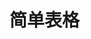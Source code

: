 # 简单表格

<div id="ex-table-01">
  <Grid :data="table" ref="grid"></Grid>
</div>

<script>
var ex_table_01 = new Vue({
  el: '#ex-table-01',
  data: function () {
    var self = this
    var table = {
      nowrap: true,
      indexCol: true,
      theme: 'default',
      columns: [
        {name:'check', title:'#', width:40, fixed: 'left', render: function(h, param) {
          var self = this
          return h('Checkbox', {
            props: {
              value: param.value
            },
            on: {
              input: function(value) {
                alert(self.value)
              }
            }
          })
        }},
        {name:'name1', title:'Name1', width:100, fixed: 'left'},
        {name:'name2', title:'Name2', width: 100, fixed: 'left'},
        {name:'name3', title:'Name3', width:100},
        {name:'name4', title:'Name4', align:'center', width:200},
        {name:'name5', title:'Name5', width:200, render: function(h, param) {
          var self = this
          return h('Checkbox', {
            props: {
              value: param.value
            },
            on: {
              input: function(value) {
                alert(self.value)
              }
            }
          })
        }},
        {name:'name6', title:'Name6'}
      ],
      data: [],
      combineCols:[['check', 'name1', 'name2', 'name3'], ['name5']],
      buttons: [
        [
          {label: '切换样式', type: 'primary', onClick: function () {
            if (self.$refs.grid.theme === 'default')
              self.$refs.grid.theme = 'simple'
            else
              self.$refs.grid.theme = 'default'
          }}
        ]
      ]
    }

    table.data.push({id:1, check: 'A1', name1:'A1', name2:'B1', name3:'C1', name4:'D1', name5:'E1', name6:'F1'})
    table.data.push({id:2, check: 'A1', name1:'A1', name2:'B1', name3:'C1', name4:'D1', name5:'E1', name6:'F1'})
    table.data.push({id:3, check: 'A1', name1:'A1', name2:'B2', name3:'C1', name4:'D1', name5:'E1', name6:'F1'})
    table.data.push({id:4, check: 'A2', name1:'A2', name2:'B2', name3:'C1', name4:'D1', name5:'E2', name6:'F1'})
    table.data.push({id:5, check: 'A2', name1:'A2', name2:'B2', name3:'C1', name4:'D1', name5:'E2', name6:'F1'})
    table.data.push({id:6, check: 'A1', name1:'A1', name2:'B1', name3:'C1', name4:'D1', name5:'E3', name6:'F1'})

    return {table:table}
  }
})
</script>
